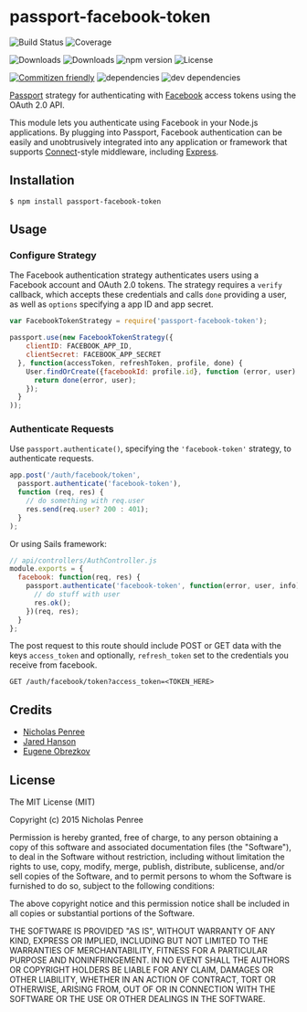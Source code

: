 # passport-facebook-token

![Build Status](https://img.shields.io/travis/drudge/passport-facebook-token.svg)
![Coverage](https://img.shields.io/coveralls/drudge/passport-facebook-token.svg)

![Downloads](https://img.shields.io/npm/dm/passport-facebook-token.svg)
![Downloads](https://img.shields.io/npm/dt/passport-facebook-token.svg)
![npm version](https://img.shields.io/npm/v/passport-facebook-token.svg)
![License](https://img.shields.io/npm/l/passport-facebook-token.svg)

[![Commitizen friendly](https://img.shields.io/badge/commitizen-friendly-brightgreen.svg)](http://commitizen.github.io/cz-cli/)
![dependencies](https://img.shields.io/david/drudge/passport-facebook-token.svg)
![dev dependencies](https://img.shields.io/david/dev/drudge/passport-facebook-token.svg)

[Passport](http://passportjs.org/) strategy for authenticating with [Facebook](http://www.facebook.com/)
access tokens using the OAuth 2.0 API.

This module lets you authenticate using Facebook in your Node.js applications.
By plugging into Passport, Facebook authentication can be easily and
unobtrusively integrated into any application or framework that supports
[Connect](http://www.senchalabs.org/connect/)-style middleware, including
[Express](http://expressjs.com/).

## Installation

    $ npm install passport-facebook-token

## Usage

### Configure Strategy

The Facebook authentication strategy authenticates users using a Facebook
account and OAuth 2.0 tokens.  The strategy requires a `verify` callback, which
accepts these credentials and calls `done` providing a user, as well as
`options` specifying a app ID and app secret.

```js
var FacebookTokenStrategy = require('passport-facebook-token');

passport.use(new FacebookTokenStrategy({
    clientID: FACEBOOK_APP_ID,
    clientSecret: FACEBOOK_APP_SECRET
  }, function(accessToken, refreshToken, profile, done) {
    User.findOrCreate({facebookId: profile.id}, function (error, user) {
      return done(error, user);
    });
  }
));
```

### Authenticate Requests

Use `passport.authenticate()`, specifying the `'facebook-token'` strategy, to authenticate requests.

```js
app.post('/auth/facebook/token',
  passport.authenticate('facebook-token'),
  function (req, res) {
    // do something with req.user
    res.send(req.user? 200 : 401);
  }
);
```

Or using Sails framework:

```javascript
// api/controllers/AuthController.js
module.exports = {
  facebook: function(req, res) {
    passport.authenticate('facebook-token', function(error, user, info) {
      // do stuff with user
      res.ok();
    })(req, res);
  }
};
```

The post request to this route should include POST or GET data with the keys `access_token` and optionally, `refresh_token` set to the credentials you receive from facebook.

```
GET /auth/facebook/token?access_token=<TOKEN_HERE>
```

## Credits

  - [Nicholas Penree](http://github.com/drudge)
  - [Jared Hanson](http://github.com/jaredhanson)
  - [Eugene Obrezkov](http://github.com/ghaiklor)

## License

The MIT License (MIT)

Copyright (c) 2015 Nicholas Penree

Permission is hereby granted, free of charge, to any person obtaining a copy
of this software and associated documentation files (the "Software"), to deal
in the Software without restriction, including without limitation the rights
to use, copy, modify, merge, publish, distribute, sublicense, and/or sell
copies of the Software, and to permit persons to whom the Software is
furnished to do so, subject to the following conditions:

The above copyright notice and this permission notice shall be included in all
copies or substantial portions of the Software.

THE SOFTWARE IS PROVIDED "AS IS", WITHOUT WARRANTY OF ANY KIND, EXPRESS OR
IMPLIED, INCLUDING BUT NOT LIMITED TO THE WARRANTIES OF MERCHANTABILITY,
FITNESS FOR A PARTICULAR PURPOSE AND NONINFRINGEMENT. IN NO EVENT SHALL THE
AUTHORS OR COPYRIGHT HOLDERS BE LIABLE FOR ANY CLAIM, DAMAGES OR OTHER
LIABILITY, WHETHER IN AN ACTION OF CONTRACT, TORT OR OTHERWISE, ARISING FROM,
OUT OF OR IN CONNECTION WITH THE SOFTWARE OR THE USE OR OTHER DEALINGS IN THE
SOFTWARE.
